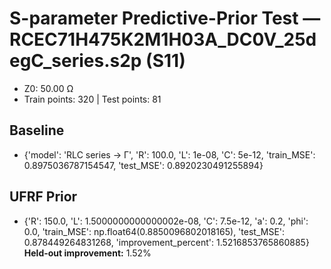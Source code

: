 # S-parameter Predictive-Prior Test — RCEC71H475K2M1H03A_DC0V_25degC_series.s2p (S11)
- Z0: 50.00 Ω
- Train points: 320  |  Test points: 81

## Baseline
- {'model': 'RLC series -> Γ', 'R': 100.0, 'L': 1e-08, 'C': 5e-12, 'train_MSE': 0.8975036787154547, 'test_MSE': 0.8920230491255894}

## UFRF Prior
- {'R': 150.0, 'L': 1.5000000000000002e-08, 'C': 7.5e-12, 'a': 0.2, 'phi': 0.0, 'train_MSE': np.float64(0.8850096802018165), 'test_MSE': 0.878449264831268, 'improvement_percent': 1.5216853765860885}
**Held-out improvement:** 1.52%